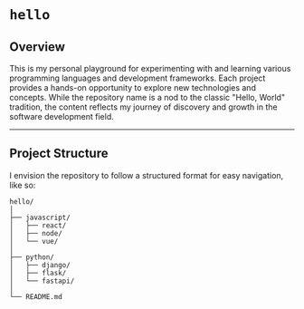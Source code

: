 # `hello`

## Overview

This is my personal playground for experimenting with and learning various programming languages and development frameworks. Each project provides a hands-on opportunity to explore new technologies and concepts. While the repository name is a nod to the classic "Hello, World" tradition, the content reflects my journey of discovery and growth in the software development field.

---

## Project Structure

I envision the repository to follow a structured format for easy navigation, like so:

```
hello/
│
├── javascript/
│   ├── react/
│   ├── node/
│   └── vue/
│
├── python/
│   ├── django/
│   ├── flask/
│   └── fastapi/
│
└── README.md
```
